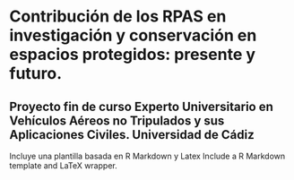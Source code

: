 # Contribución de los RPAS en investigación y conservación en espacios protegidos: presente y futuro. 
## Proyecto fin de curso Experto Universitario en Vehículos Aéreos no Tripulados y sus Aplicaciones Civiles. Universidad de Cádiz 

Incluye una plantilla basada en R Markdown y Latex
Include a R Markdown template and LaTeX wrapper.


